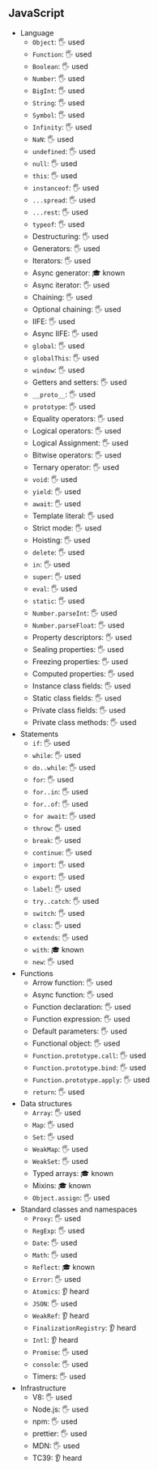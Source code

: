 ## JavaScript

- Language
  - `Object`: 🖐️ used
  - `Function`: 🖐️ used
  - `Boolean`: 🖐️ used
  - `Number`: 🖐️ used
  - `BigInt`: 🖐️ used
  - `String`: 🖐️ used
  - `Symbol`: 🖐️ used
  - `Infinity`: 🖐️ used
  - `NaN`: 🖐️ used
  - `undefined`: 🖐️ used
  - `null`: 🖐️ used
  - `this`: 🖐️ used
  - `instanceof`: 🖐️ used
  - `...spread`: 🖐️ used
  - `...rest`: 🖐️ used
  - `typeof`: 🖐️ used
  - Destructuring: 🖐️ used
  - Generators: 🖐️ used
  - Iterators: 🖐️ used
  - Async generator: 🎓 known
  - Async iterator: 🖐️ used
  - Chaining: 🖐️ used
  - Optional chaining: 🖐️ used
  - IIFE: 🖐️ used
  - Async IIFE: 🖐️ used
  - `global`: 🖐️ used
  - `globalThis`: 🖐️ used
  - `window`: 🖐️ used
  - Getters and setters: 🖐️ used
  - `__proto__`: 🖐️ used
  - `prototype`: 🖐️ used
  - Equality operators: 🖐️ used
  - Logical operators: 🖐️ used
  - Logical Assignment: 🖐️ used
  - Bitwise operators: 🖐️ used
  - Ternary operator: 🖐️ used
  - `void`: 🖐️ used
  - `yield`: 🖐️ used
  - `await`: 🖐️ used
  - Template literal: 🖐️ used
  - Strict mode: 🖐️ used
  - Hoisting: 🖐️ used
  - `delete`: 🖐️ used
  - `in`: 🖐️ used
  - `super`: 🖐️ used
  - `eval`: 🖐️ used
  - `static`: 🖐️ used
  - `Number.parseInt`: 🖐️ used
  - `Number.parseFloat`: 🖐️ used
  - Property descriptors: 🖐️ used
  - Sealing properties: 🖐️ used
  - Freezing properties: 🖐️ used
  - Computed properties: 🖐️ used
  - Instance class fields: 🖐️ used
  - Static class fields: 🖐️ used
  - Private class fields: 🖐️ used
  - Private class methods: 🖐️ used
- Statements
  - `if`: 🖐️ used
  - `while`: 🖐️ used
  - `do..while`: 🖐️ used
  - `for`: 🖐️ used
  - `for..in`: 🖐️ used
  - `for..of`: 🖐️ used
  - `for await`: 🖐️ used
  - `throw`: 🖐️ used
  - `break`: 🖐️ used
  - `continue`: 🖐️ used
  - `import`: 🖐️ used
  - `export`: 🖐️ used
  - `label`: 🖐️ used
  - `try..catch`: 🖐️ used
  - `switch`: 🖐️ used
  - `class`: 🖐️ used
  - `extends`: 🖐️ used
  - `with`: 🎓 known
  - `new`: 🖐️ used
- Functions
  - Arrow function: 🖐️ used
  - Async function: 🖐️ used
  - Function declaration: 🖐️ used
  - Function expression: 🖐️ used
  - Default parameters: 🖐️ used
  - Functional object: 🖐️ used
  - `Function.prototype.call`: 🖐️ used
  - `Function.prototype.bind`: 🖐️ used
  - `Function.prototype.apply`: 🖐️ used
  - `return`: 🖐️ used
- Data structures
  - `Array`: 🖐️ used
  - `Map`: 🖐️ used
  - `Set`: 🖐️ used
  - `WeakMap`: 🖐️ used
  - `WeakSet`: 🖐️ used
  - Typed arrays: 🎓 known
  - Mixins: 🎓 known
  - `Object.assign`: 🖐️ used
- Standard classes and namespaces
  - `Proxy`: 🖐️ used
  - `RegExp`: 🖐️ used
  - `Date`: 🖐️ used
  - `Math`: 🖐️ used
  - `Reflect`: 🎓 known
  - `Error`: 🖐️ used
  - `Atomics`: 👂 heard
  - `JSON`: 🖐️ used
  - `WeakRef`: 👂 heard
  - `FinalizationRegistry`: 👂 heard
  - `Intl`: 👂 heard
  - `Promise`: 🖐️ used
  - `console`: 🖐️ used
  - Timers: 🖐️ used
- Infrastructure
  - V8: 🖐️ used
  - Node.js: 🖐️ used
  - npm: 🖐️ used
  - prettier: 🖐️ used
  - MDN: 🖐️ used
  - TC39: 👂 heard
